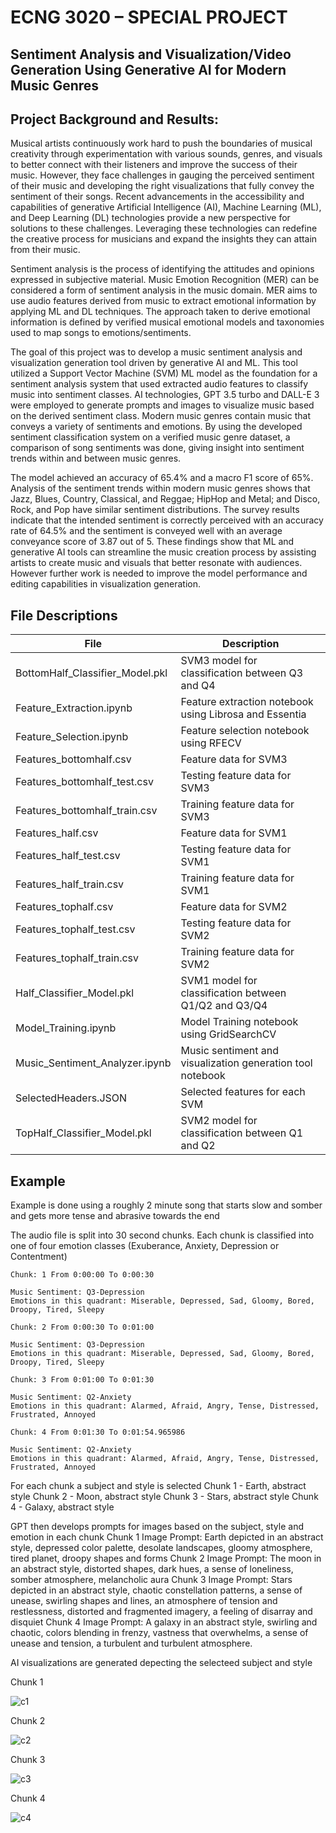 # ECNG 3020 – SPECIAL PROJECT
## Sentiment Analysis and Visualization/Video Generation Using Generative AI for Modern Music Genres

## Project Background and Results:

Musical artists continuously work hard to push the boundaries of musical creativity through experimentation with various sounds, genres, and visuals to better connect with their listeners and improve the success of their music. However, they face challenges in gauging the perceived sentiment of their music and developing the right visualizations that fully convey the sentiment of their songs. Recent advancements in the accessibility and capabilities of generative Artificial Intelligence (AI), Machine Learning (ML), and Deep Learning (DL) technologies provide a new perspective for solutions to these challenges. Leveraging these technologies can redefine the creative process for musicians and expand the insights they can attain from their music.

Sentiment analysis is the process of identifying the attitudes and opinions expressed in subjective material. Music Emotion Recognition (MER) can be considered a form of sentiment analysis in the music domain. MER aims to use audio features derived from music to extract emotional information by applying ML and DL techniques. The approach taken to derive emotional information is defined by verified musical emotional models and taxonomies used to map songs to emotions/sentiments.

The goal of this project was to develop a music sentiment analysis and visualization generation tool driven by generative AI and ML. This tool utilized a Support Vector Machine (SVM) ML model as the foundation for a sentiment analysis system that used extracted audio features to classify music into sentiment classes. AI technologies, GPT 3.5 turbo and DALL-E 3 were employed to generate prompts and images to visualize music based on the derived sentiment class. Modern music genres contain music that conveys a variety of sentiments and emotions. By using the developed sentiment classification system on a verified music genre dataset, a comparison of song sentiments was done, giving insight into sentiment trends within and between music genres.
 
The model achieved an accuracy of 65.4% and a macro F1 score of 65%. Analysis of the sentiment trends within modern music genres shows that Jazz, Blues, Country, Classical, and Reggae; HipHop and Metal; and Disco, Rock, and Pop have similar sentiment distributions. The survey results indicate that the intended sentiment is correctly perceived with an accuracy rate of
64.5% and the sentiment is conveyed well with an average conveyance score of 3.87 out of 5. These findings show that ML and generative AI tools can streamline the music creation process
by assisting artists to create music and visuals that better resonate with audiences. However further work is needed to improve the model performance and editing capabilities in visualization generation.

## File Descriptions
| File | Description |
| ------ | ------ |
|BottomHalf_Classifier_Model.pkl|SVM3 model for classification between Q3 and Q4|
|Feature_Extraction.ipynb|Feature extraction notebook using Librosa and Essentia|
|Feature_Selection.ipynb|Feature selection notebook using RFECV|
|Features_bottomhalf.csv|Feature data for SVM3|
|Features_bottomhalf_test.csv|Testing feature data for SVM3|
|Features_bottomhalf_train.csv|Training feature data for SVM3|
|Features_half.csv|Feature data for SVM1|
|Features_half_test.csv|Testing feature data for SVM1|
|Features_half_train.csv|Training feature data for SVM1|
|Features_tophalf.csv|Feature data for SVM2|
|Features_tophalf_test.csv|Testing feature data for SVM2|
|Features_tophalf_train.csv|Training feature data for SVM2|
|Half_Classifier_Model.pkl|SVM1 model for classification between Q1/Q2 and Q3/Q4|
|Model_Training.ipynb|Model Training notebook using GridSearchCV|
|Music_Sentiment_Analyzer.ipynb|Music sentiment and visualization generation tool notebook|
|SelectedHeaders.JSON|Selected features for each SVM|
|TopHalf_Classifier_Model.pkl|SVM2 model for classification between Q1 and Q2|

## Example 

Example is done using a roughly 2 minute song that starts slow and somber and gets more tense and abrasive towards the end


The audio file is split into 30 second chunks. Each chunk is classified into one of four emotion classes (Exuberance, Anxiety, Depression or Contentment)

```
Chunk: 1 From 0:00:00 To 0:00:30

Music Sentiment: Q3-Depression
Emotions in this quadrant: Miserable, Depressed, Sad, Gloomy, Bored, Droopy, Tired, Sleepy

Chunk: 2 From 0:00:30 To 0:01:00

Music Sentiment: Q3-Depression
Emotions in this quadrant: Miserable, Depressed, Sad, Gloomy, Bored, Droopy, Tired, Sleepy

Chunk: 3 From 0:01:00 To 0:01:30

Music Sentiment: Q2-Anxiety
Emotions in this quadrant: Alarmed, Afraid, Angry, Tense, Distressed, Frustrated, Annoyed

Chunk: 4 From 0:01:30 To 0:01:54.965986

Music Sentiment: Q2-Anxiety
Emotions in this quadrant: Alarmed, Afraid, Angry, Tense, Distressed, Frustrated, Annoyed
```

For each chunk a subject and style is selected
Chunk 1 - Earth, abstract style
Chunk 2 - Moon, abstract style
Chunk 3 - Stars, abstract style
Chunk 4 - Galaxy, abstract style

GPT then develops prompts for images based on the subject, style and emotion in each chunk
Chunk 1 Image Prompt:  Earth depicted in an abstract style, depressed color palette, desolate landscapes, gloomy atmosphere, tired planet, droopy shapes and forms
Chunk 2 Image Prompt:  The moon in an abstract style, distorted shapes, dark hues, a sense of loneliness, somber atmosphere, melancholic aura
Chunk 3 Image Prompt:  Stars depicted in an abstract style, chaotic constellation patterns, a sense of unease, swirling shapes and lines, an atmosphere of tension and restlessness, distorted and fragmented imagery, a feeling of disarray and disquiet
Chunk 4 Image Prompt:  A galaxy in an abstract style, swirling and chaotic, colors blending in frenzy, vastness that overwhelms, a sense of unease and tension, a turbulent and turbulent atmosphere.

AI visualizations are generated depecting the selecteed subject and style 

 Chunk 1
 
![c1](https://github.com/user-attachments/assets/46446780-74be-4eb5-be97-564a9c2c43a4)

 Chunk 2
 
![c2](https://github.com/user-attachments/assets/2d2fbf98-eb10-484c-888b-bf379b88ff79)

 Chunk 3
 
![c3](https://github.com/user-attachments/assets/5ae41843-4157-4601-ada9-9a490a42af55)

 Chunk 4
 
![c4](https://github.com/user-attachments/assets/4e9939c6-2500-4fb4-9762-809bec893b0a)

